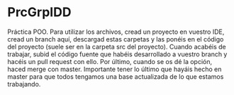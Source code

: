 # PrcGrpIDD
Práctica POO.
Para utilizar los archivos, cread un proyecto en vuestro IDE, cread un branch aquí, descargad estas carpetas y las ponéis en el código del proyecto (suele ser en la carpeta src del proyecto). Cuando acabéis de trabajar, subid el código fuente que habéis desarrollado a vuestro branch y hacéis un pull request con ello. Por último, cuando se os dé la opción, haced merge con master.
Importante tener lo último que hayáis hecho en master para que todos tengamos una base actualizada de lo que estamos trabajando.
